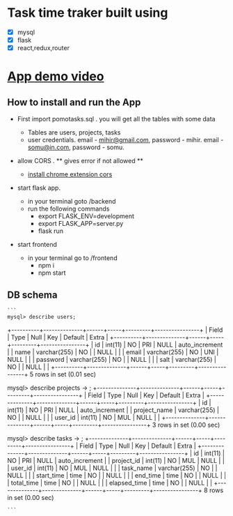 # Task time traker built using

- [x] mysql
- [x] flask
- [x] react,redux,router

# [App demo video](https://drive.google.com/open?id=1hbilVsJzxC8aFMJxJyVZYHFbXWVhK6Jv)

## How to install and run the App

- First import pomotasks.sql . you will get all the tables with some data
  - Tables are users, projects, tasks
  - user credentials. email - mihir@gmail.com, password - mihir. email - somu@in.com, password - somu.
- allow CORS . ** gives error if not allowed **

  - [install chrome extension cors](https://chrome.google.com/webstore/detail/allow-cors-access-control/lhobafahddgcelffkeicbaginigeejlf?hl=en)

- start flask app.

  - in your terminal goto /backend
  - run the following commands
    - export FLASK_ENV=development
    - export FLASK_APP=server.py
    - flask run

- start frontend
  - in your terminal go to /frontend
    - npm i
    - npm start

## DB schema

    ```
    mysql> describe users;

+----------+--------------+------+-----+---------+----------------+
| Field | Type | Null | Key | Default | Extra |
+----------+--------------+------+-----+---------+----------------+
| id | int(11) | NO | PRI | NULL | auto_increment |
| name | varchar(255) | NO | | NULL | |
| email | varchar(255) | NO | UNI | NULL | |
| password | varchar(255) | NO | | NULL | |
| salt | varchar(255) | NO | | NULL | |
+----------+--------------+------+-----+---------+----------------+
5 rows in set (0.01 sec)

mysql> describe projects
-> ;
+--------------+--------------+------+-----+---------+----------------+
| Field | Type | Null | Key | Default | Extra |
+--------------+--------------+------+-----+---------+----------------+
| id | int(11) | NO | PRI | NULL | auto_increment |
| project_name | varchar(255) | NO | | NULL | |
| user_id | int(11) | NO | MUL | NULL | |
+--------------+--------------+------+-----+---------+----------------+
3 rows in set (0.00 sec)

mysql> describe tasks
-> ;
+--------------+--------------+------+-----+---------+----------------+
| Field | Type | Null | Key | Default | Extra |
+--------------+--------------+------+-----+---------+----------------+
| id | int(11) | NO | PRI | NULL | auto_increment |
| project_id | int(11) | NO | MUL | NULL | |
| user_id | int(11) | NO | MUL | NULL | |
| task_name | varchar(255) | NO | | NULL | |
| start_time | time | NO | | NULL | |
| end_time | time | NO | | NULL | |
| total_time | time | NO | | NULL | |
| elapsed_time | time | NO | | NULL | |
+--------------+--------------+------+-----+---------+----------------+
8 rows in set (0.00 sec)

    ```
